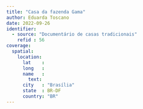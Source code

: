 ```yaml
---
title: "Casa da fazenda Gama"
author: Eduarda Toscano
date: 2022-09-26
identifier:
  - source: "Documentário de casas tradicionais"
    refid : 56
coverage:
  spatial:
    location:
      lat    :
      long   :
      name   :
        text:
      city   : "Brasília"
      state  : BR-DF
      country: "BR"
---
```


